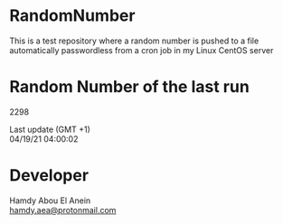 # RandomNumber    
This is a test repository where a random number is pushed to a file automatically passwordless from a cron job in my Linux CentOS server    
# Random Number of the last run   
2298
      
Last update (GMT +1)    
04/19/21 04:00:02
# Developer    
Hamdy Abou El Anein   
hamdy.aea@protonmail.com
